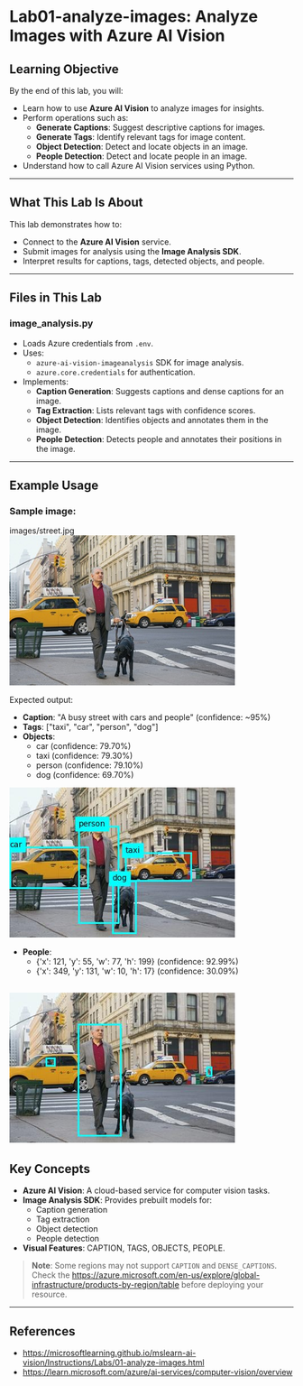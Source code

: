 # Lab01-analyze-images: Analyze Images with Azure AI Vision

## Learning Objective
By the end of this lab, you will:
- Learn how to use **Azure AI Vision** to analyze images for insights.
- Perform operations such as:
  - **Generate Captions**: Suggest descriptive captions for images.
  - **Generate Tags**: Identify relevant tags for image content.
  - **Object Detection**: Detect and locate objects in an image.
  - **People Detection**: Detect and locate people in an image.
- Understand how to call Azure AI Vision services using Python.

---

## What This Lab Is About
This lab demonstrates how to:
- Connect to the **Azure AI Vision** service.
- Submit images for analysis using the **Image Analysis SDK**.
- Interpret results for captions, tags, detected objects, and people.

---

## Files in This Lab
### **image_analysis.py**
- Loads Azure credentials from `.env`.
- Uses:
  - `azure-ai-vision-imageanalysis` SDK for image analysis.
  - `azure.core.credentials` for authentication.
- Implements:
  - **Caption Generation**: Suggests captions and dense captions for an image.
  - **Tag Extraction**: Lists relevant tags with confidence scores.
  - **Object Detection**: Identifies objects and annotates them in the image.
  - **People Detection**: Detects people and annotates their positions in the image.

---

## Example Usage
### Sample image:
images/street.jpg
![Sample street image](images/street.jpg)

Expected output:
- **Caption**: "A busy street with cars and people" (confidence: ~95%)
- **Tags**: ["taxi", "car", "person", "dog"]
- **Objects**:
  - car (confidence: 79.70%)
  - taxi (confidence: 79.30%)
  - person (confidence: 79.10%)
  - dog (confidence: 69.70%)

![Sample image with object boundary boxes](images/objects.jpg)

- **People**:
  - {'x': 121, 'y': 55, 'w': 77, 'h': 199} (confidence: 92.99%)
  - {'x': 349, 'y': 131, 'w': 10, 'h': 17} (confidence: 30.09%)

![Sample image with people bundary boxes.](images/people.jpg)
  --

## Key Concepts
- **Azure AI Vision**: A cloud-based service for computer vision tasks.
- **Image Analysis SDK**: Provides prebuilt models for:
  - Caption generation
  - Tag extraction
  - Object detection
  - People detection
- **Visual Features**: CAPTION, TAGS, OBJECTS, PEOPLE.

> **Note**: Some regions may not support `CAPTION` and `DENSE_CAPTIONS`. Check the https://azure.microsoft.com/en-us/explore/global-infrastructure/products-by-region/table before deploying your resource.


---

## References
- https://microsoftlearning.github.io/mslearn-ai-vision/Instructions/Labs/01-analyze-images.html
- https://learn.microsoft.com/azure/ai-services/computer-vision/overview




